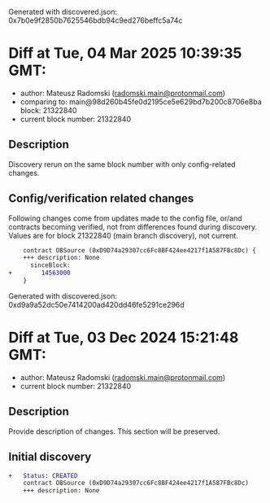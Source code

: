 Generated with discovered.json: 0x7b0e9f2850b7625546bdb94c9ed276beffc5a74c

# Diff at Tue, 04 Mar 2025 10:39:35 GMT:

- author: Mateusz Radomski (<radomski.main@protonmail.com>)
- comparing to: main@98d260b45fe0d2195ce5e629bd7b200c8706e8ba block: 21322840
- current block number: 21322840

## Description

Discovery rerun on the same block number with only config-related changes.

## Config/verification related changes

Following changes come from updates made to the config file,
or/and contracts becoming verified, not from differences found during
discovery. Values are for block 21322840 (main branch discovery), not current.

```diff
    contract OBSource (0xD9D74a29307cc6Fc8BF424ee4217f1A587FBc8Dc) {
    +++ description: None
      sinceBlock:
+        14563000
    }
```

Generated with discovered.json: 0xd9a9a52dc50e7414200ad420dd46fe5291ce296d

# Diff at Tue, 03 Dec 2024 15:21:48 GMT:

- author: Mateusz Radomski (<radomski.main@protonmail.com>)
- current block number: 21322840

## Description

Provide description of changes. This section will be preserved.

## Initial discovery

```diff
+   Status: CREATED
    contract OBSource (0xD9D74a29307cc6Fc8BF424ee4217f1A587FBc8Dc)
    +++ description: None
```
